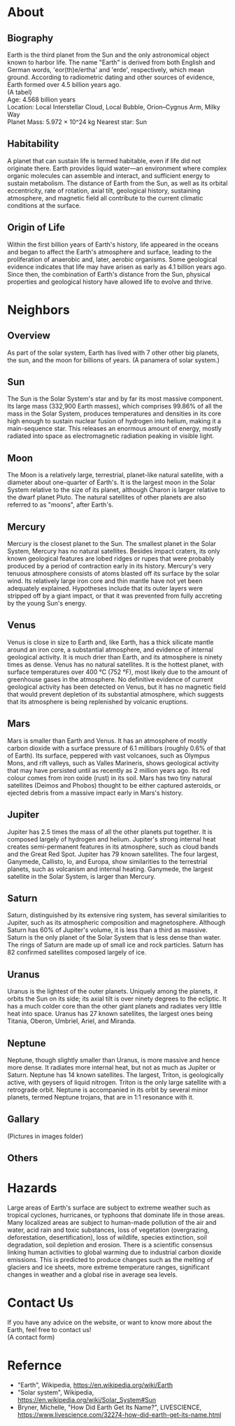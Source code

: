 # About

## Biography 
Earth is the third planet from the Sun and the only astronomical object known to harbor life. The name "Earth" is derived from both English and German words, 'eor(th)e/ertha' and 'erde', respectively, which mean ground. According to radiometric dating and other sources of evidence, Earth formed over 4.5 billion years ago.   
(A tabel)  
Age:  4.568 billion years     
Location: Local Interstellar Cloud, Local Bubble, Orion–Cygnus Arm, Milky Way  
Planet Mass: 5.972 × 10^24 kg 
Nearest star: Sun

## Habitability
A planet that can sustain life is termed habitable, even if life did not originate there. Earth provides liquid water—an environment where complex organic molecules can assemble and interact, and sufficient energy to sustain metabolism. The distance of Earth from the Sun, as well as its orbital eccentricity, rate of rotation, axial tilt, geological history, sustaining atmosphere, and magnetic field all contribute to the current climatic conditions at the surface.

## Origin of Life
Within the first billion years of Earth's history, life appeared in the oceans and began to affect the Earth's atmosphere and surface, leading to the proliferation of anaerobic and, later, aerobic organisms. Some geological evidence indicates that life may have arisen as early as 4.1 billion years ago. Since then, the combination of Earth's distance from the Sun, physical properties and geological history have allowed life to evolve and thrive.

# Neighbors

## Overview
As part of the solar system, Earth has lived with 7 other other big planets, the sun, and the moon for billions of years. (A panamera of solar system.)

## Sun
The Sun is the Solar System's star and by far its most massive component. Its large mass (332,900 Earth masses), which comprises 99.86% of all the mass in the Solar System, produces temperatures and densities in its core high enough to sustain nuclear fusion of hydrogen into helium, making it a main-sequence star. This releases an enormous amount of energy, mostly radiated into space as electromagnetic radiation peaking in visible light.

## Moon
The Moon is a relatively large, terrestrial, planet-like natural satellite, with a diameter about one-quarter of Earth's. It is the largest moon in the Solar System relative to the size of its planet, although Charon is larger relative to the dwarf planet Pluto. The natural satellites of other planets are also referred to as "moons", after Earth's.

## Mercury
Mercury is the closest planet to the Sun. The smallest planet in the Solar System, Mercury has no natural satellites. Besides impact craters, its only known geological features are lobed ridges or rupes that were probably produced by a period of contraction early in its history. Mercury's very tenuous atmosphere consists of atoms blasted off its surface by the solar wind. Its relatively large iron core and thin mantle have not yet been adequately explained. Hypotheses include that its outer layers were stripped off by a giant impact, or that it was prevented from fully accreting by the young Sun's energy.  

## Venus
Venus is close in size to Earth and, like Earth, has a thick silicate mantle around an iron core, a substantial atmosphere, and evidence of internal geological activity. It is much drier than Earth, and its atmosphere is ninety times as dense. Venus has no natural satellites. It is the hottest planet, with surface temperatures over 400 °C (752 °F), most likely due to the amount of greenhouse gases in the atmosphere. No definitive evidence of current geological activity has been detected on Venus, but it has no magnetic field that would prevent depletion of its substantial atmosphere, which suggests that its atmosphere is being replenished by volcanic eruptions.

## Mars
Mars is smaller than Earth and Venus. It has an atmosphere of mostly carbon dioxide with a surface pressure of 6.1 millibars (roughly 0.6% of that of Earth). Its surface, peppered with vast volcanoes, such as Olympus Mons, and rift valleys, such as Valles Marineris, shows geological activity that may have persisted until as recently as 2 million years ago. Its red colour comes from iron oxide (rust) in its soil. Mars has two tiny natural satellites (Deimos and Phobos) thought to be either captured asteroids, or ejected debris from a massive impact early in Mars's history.


## Jupiter
Jupiter has 2.5 times the mass of all the other planets put together. It is composed largely of hydrogen and helium. Jupiter's strong internal heat creates semi-permanent features in its atmosphere, such as cloud bands and the Great Red Spot. Jupiter has 79 known satellites. The four largest, Ganymede, Callisto, Io, and Europa, show similarities to the terrestrial planets, such as volcanism and internal heating. Ganymede, the largest satellite in the Solar System, is larger than Mercury.

## Saturn
Saturn, distinguished by its extensive ring system, has several similarities to Jupiter, such as its atmospheric composition and magnetosphere. Although Saturn has 60% of Jupiter's volume, it is less than a third as massive. Saturn is the only planet of the Solar System that is less dense than water. The rings of Saturn are made up of small ice and rock particles. Saturn has 82 confirmed satellites composed largely of ice.  

## Uranus
Uranus is the lightest of the outer planets. Uniquely among the planets, it orbits the Sun on its side; its axial tilt is over ninety degrees to the ecliptic. It has a much colder core than the other giant planets and radiates very little heat into space. Uranus has 27 known satellites, the largest ones being Titania, Oberon, Umbriel, Ariel, and Miranda.

## Neptune
Neptune, though slightly smaller than Uranus, is more massive and hence more dense. It radiates more internal heat, but not as much as Jupiter or Saturn. Neptune has 14 known satellites. The largest, Triton, is geologically active, with geysers of liquid nitrogen. Triton is the only large satellite with a retrograde orbit. Neptune is accompanied in its orbit by several minor planets, termed Neptune trojans, that are in 1:1 resonance with it.


## Gallary
(Pictures in images folder)

## Others

# Hazards
Large areas of Earth's surface are subject to extreme weather such as tropical cyclones, hurricanes, or typhoons that dominate life in those areas.  Many localized areas are subject to human-made pollution of the air and water, acid rain and toxic substances, loss of vegetation (overgrazing, deforestation, desertification), loss of wildlife, species extinction, soil degradation, soil depletion and erosion. There is a scientific consensus linking human activities to global warming due to industrial carbon dioxide emissions. This is predicted to produce changes such as the melting of glaciers and ice sheets, more extreme temperature ranges, significant changes in weather and a global rise in average sea levels.

# Contact Us
If you have any advice on the website, or want to know more about the Earth, feel free to contact us!  
(A contact form)

# Refernce
* "Earth", Wikipedia, https://en.wikipedia.org/wiki/Earth  
* "Solar system", Wikipedia, https://en.wikipedia.org/wiki/Solar_System#Sun  
* Bryner, Michelle, "How Did Earth Get Its Name?", LIVESCIENCE, https://www.livescience.com/32274-how-did-earth-get-its-name.html

 
